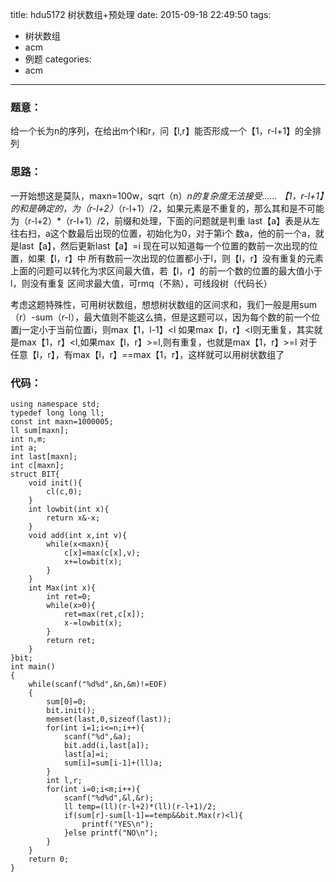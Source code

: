 title: hdu5172 树状数组+预处理
date: 2015-09-18 22:49:50
tags:
- 树状数组
- acm 
- 例题
categories:
- acm
---
### 题意：
给一个长为n的序列，在给出m个l和r，问【l,r】能否形成一个【1，r-l+1】的全排列

### 思路：
一开始想这是莫队，maxn=100w，sqrt（n）*n的复杂度无法接受……
【1，r-l+1】的和是确定的，为（r-l+2）*（r-l+1）/2，如果元素是不重复的，那么其和是不可能为（r-l+2）*（r-l+1）/2，前缀和处理，下面的问题就是判重
last【a】表是从左往右扫，a这个数最后出现的位置，初始化为0，对于第i个 数a，他的前一个a，就是last【a】，然后更新last【a】=i
现在可以知道每一个位置的数前一次出现的位置，如果【l，r】中 所有数前一次出现的位置都小于l，则【l，r】没有重复的元素
上面的问题可以转化为求区间最大值，若【l，r】的前一个数的位置的最大值小于l，则没有重复
区间求最大值，可rmq（不熟），可线段树（代码长）
<!--more-->
考虑这题特殊性，可用树状数组，想想树状数组的区间求和，我们一般是用sum（r）-sum（r-l），最大值则不能这么搞，但是这题可以，因为每个数的前一个位置j一定小于当前位置i，则max【1，l-1】<l
如果max【l，r】<l则无重复，其实就是max【1，r】<l,如果max【l，r】>=l,则有重复，也就是max【1，r】>=l
对于任意【l，r】，有max【l，r】==max【1，r】，这样就可以用树状数组了

### 代码：
```
using namespace std;
typedef long long ll;
const int maxn=1000005;
ll sum[maxn];
int n,m;
int a;
int last[maxn];
int c[maxn];
struct BIT{
    void init(){
        cl(c,0);
    }
    int lowbit(int x){
        return x&-x;
    }
    void add(int x,int v){
        while(x<maxn){
            c[x]=max(c[x],v);
            x+=lowbit(x);
        }
    }
    int Max(int x){
        int ret=0;
        while(x>0){
            ret=max(ret,c[x]);
            x-=lowbit(x);
        }
        return ret;
    }
}bit;
int main()
{
    while(scanf("%d%d",&n,&m)!=EOF)
    {
        sum[0]=0;
        bit.init();
        memset(last,0,sizeof(last));
        for(int i=1;i<=n;i++){
            scanf("%d",&a);
            bit.add(i,last[a]);
            last[a]=i;
            sum[i]=sum[i-1]+(ll)a;
        }
        int l,r;
        for(int i=0;i<m;i++){
            scanf("%d%d",&l,&r);
            ll temp=(ll)(r-l+2)*(ll)(r-l+1)/2;
            if(sum[r]-sum[l-1]==temp&&bit.Max(r)<l){
                printf("YES\n");
            }else printf("NO\n");
        }
    }
    return 0;
}

```
